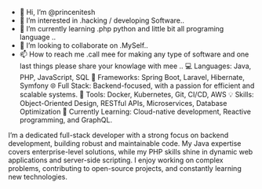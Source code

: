 - 👋 Hi, I’m @princenitesh
- 👀 I’m interested in .hacking / developing Software..
- 🌱 I’m currently learning .php python and little bit all programing language ..
- 💞️ I’m looking to collaborate on .MySelf..
- 📫 How to reach me .call mee for making any type of software and one last things please share your knowlage with mee ..
💻 Languages: Java, PHP, JavaScript, SQL
🔧 Frameworks: Spring Boot, Laravel, Hibernate, Symfony
🌐 Full Stack: Backend-focused, with a passion for efficient and scalable systems.
🚀 Tools: Docker, Kubernetes, Git, CI/CD, AWS
💡 Skills: Object-Oriented Design, RESTful APIs, Microservices, Database Optimization
📘 Currently Learning: Cloud-native development, Reactive programming, and GraphQL.

I’m a dedicated full-stack developer with a strong focus on backend development, building robust and maintainable code. My Java expertise covers enterprise-level solutions, while my PHP skills shine in dynamic web applications and server-side scripting. I enjoy working on complex problems, contributing to open-source projects, and constantly learning new technologies.
<!---
princenitesh/princenitesh is a ✨ special ✨ repository because its `README.md` (this file) appears on your GitHub profile.
You can click the Preview link to take a look at your changes.
--->
